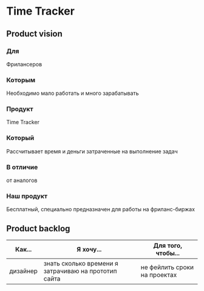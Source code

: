 
# Time Tracker
## Product vision
### Для
Фрилансеров
### Которым
Необходимо мало работать и много зарабатывать
### Продукт
Time Tracker
### Который
Рассчитывает время и деньги затраченные на выполнение задач
### В отличие
от аналогов
### Наш продукт
Бесплатный, специально предназначен для работы на фриланс-биржах


## Product backlog
Как...   | Я хочу...                                            | Для того, чтобы...            |
---------|------------------------------------------------------|-------------------------------|
дизайнер | знать сколько времени я затрачиваю на прототип сайта |не фейлить сроки на проектах   |
